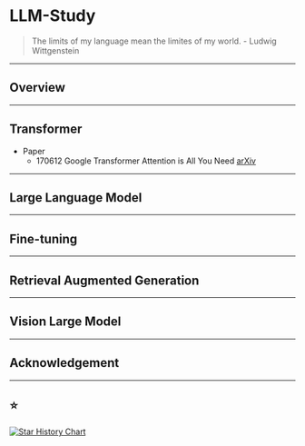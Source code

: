 # LLM-Study


> The limits of my language mean the limites of my world. - Ludwig Wittgenstein

---
## Overview

---
## Transformer
- Paper
  - 170612 Google Transformer Attention is All You Need [arXiv](https://arxiv.org/abs/1706.03762)
---
## Large Language Model

---
## Fine-tuning

---
## Retrieval Augmented Generation

---
## Vision Large Model

---
## Acknowledgement

---
## ⭐

[![Star History Chart](https://api.star-history.com/svg?repos=Jingkou1012/LLM-Study)](https://star-history.com/#Jingkou1012/LLM-Study)
